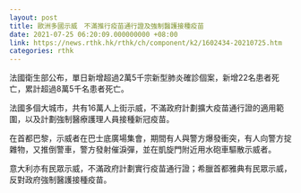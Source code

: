 ```yaml
---
layout: post
title: 歐洲多國示威　不滿推行疫苗通行證及強制醫護接種疫苗
date: 2021-07-25 06:20:09.000000000 +08:00
link: https://news.rthk.hk/rthk/ch/component/k2/1602434-20210725.htm
categories: rthk
---
```


法國衛生部公布，單日新增超過2萬5千宗新型肺炎確診個案，新增22名患者死亡，累計超過8萬5千名患者死亡。

法國多個大城市，共有16萬人上街示威，不滿政府計劃擴大疫苗通行證的適用範圍，以及計劃強制醫療護理人員接種新冠疫苗。

在首都巴黎，示威者在巴士底廣場集會，期間有人與警方爆發衝突，有人向警方掟雜物，又推倒警車，警方發射催淚彈，並在凱旋門附近用水砲車驅散示威者。

意大利亦有民眾示威，不滿政府計劃實行疫苗通行證；希臘首都雅典有民眾示威，反對政府強制醫護接種疫苗。
